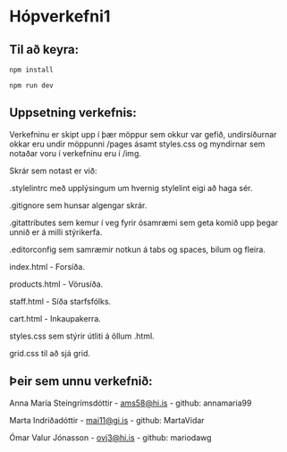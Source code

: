 # Hópverkefni1

## Til að keyra:

	npm install

	npm run dev

## Uppsetning verkefnis:

Verkefninu er skipt upp í þær möppur sem okkur var gefið, undirsíðurnar okkar eru undir möppunni /pages ásamt styles.css og myndirnar sem notaðar voru í verkefninu eru í /img.

Skrár sem notast er við:

.stylelintrc með upplýsingum um hvernig stylelint eigi að haga sér.

.gitignore sem hunsar algengar skrár.

.gitattributes sem kemur í veg fyrir ósamræmi sem geta komið upp þegar unnið er á milli stýrikerfa.

.editorconfig sem samræmir notkun á tabs og spaces, bilum og fleira.

index.html - Forsíða.

products.html - Vörusíða.

staff.html - Síða starfsfólks.

cart.html - Inkaupakerra.

styles.css sem stýrir útliti á öllum .html.

grid.css til að sjá grid.


## Þeir sem unnu verkefnið:

Anna María Steingrímsdóttir - ams58@hi.is - github: annamaria99

Marta Indriðadóttir - mai11@gi.is - github: MartaVidar

Ómar Valur Jónasson - ovj3@hi.is  - github: mariodawg

